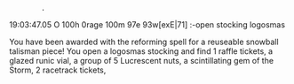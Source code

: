             .
19:03:47.05 O 100h 0rage 100m 97e 93w[exE|71] :-open stocking logosmas


You have been awarded with 
    the reforming spell for a reuseable snowball talisman piece!
You open a logosmas stocking and find 
    1 raffle tickets, 
    a glazed runic vial, 
    a group of 5 Lucrescent nuts, 
    a scintillating gem of the Storm, 
    2 racetrack tickets, 
